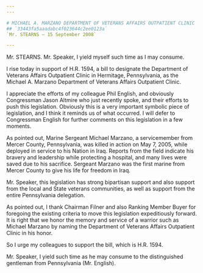 ```yaml
---
---

# MICHAEL A. MARZANO DEPARTMENT OF VETERANS AFFAIRS OUTPATIENT CLINIC
## `33443fa5aaadabc4f023644c2ee0123a`
`Mr. STEARNS — 15 September 2008`

---
```



Mr. STEARNS. Mr. Speaker, I yield myself such time as I may consume.

I rise today in support of H.R. 1594, a bill to designate the 
Department of Veterans Affairs Outpatient Clinic in Hermitage, 
Pennsylvania, as the Michael A. Marzano Department of Veterans Affairs 
Outpatient Clinic.

I appreciate the efforts of my colleague Phil English, and obviously 
Congressman Jason Altmire who just recently spoke, and their efforts to 
push this legislation. Obviously this is a very important symbolic 
piece of legislation, and I think it reminds us of what occurred. I 
will defer to Congressman English for further comments on this 
legislation in a few moments.

As pointed out, Marine Sergeant Michael Marzano, a servicemember from 
Mercer County, Pennsylvania, was killed in action on May 7, 2005, while 
deployed in service to his Nation in Iraq. Reports from the field 
indicate his bravery and leadership while protecting a hospital, and 
many lives were saved due to his sacrifice. Sergeant Marzano was the 
first marine from Mercer County to give his life for freedom in Iraq.

Mr. Speaker, this legislation has strong bipartisan support and also 
support from the local and State veterans communities, as well as 
support from the entire Pennsylvania delegation.

As pointed out, I thank Chairman Filner and also Ranking Member Buyer 
for foregoing the existing criteria to move this legislation 
expeditiously forward. It is right that we honor the memory and service 
of a warrior such as Michael Marzano by naming the Department of 
Veterans Affairs Outpatient Clinic in his honor.

So I urge my colleagues to support the bill, which is H.R. 1594.

Mr. Speaker, I yield such time as he may consume to the distinguished 
gentleman from Pennsylvania (Mr. English).